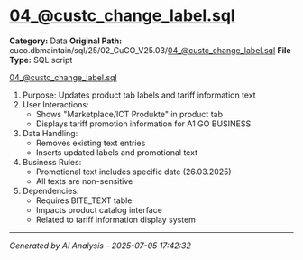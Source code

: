 # 04_@custc_change_label.sql

**Category:** Data
**Original Path:** cuco.dbmaintain/sql/25/02_CuCO_V25.03/04_@custc_change_label.sql
**File Type:** SQL script

04_@custc_change_label.sql
1. Purpose: Updates product tab labels and tariff information text
2. User Interactions:
   - Shows "Marketplace/ICT Produkte" in product tab
   - Displays tariff promotion information for A1 GO BUSINESS
3. Data Handling:
   - Removes existing text entries
   - Inserts updated labels and promotional text
4. Business Rules:
   - Promotional text includes specific date (26.03.2025)
   - All texts are non-sensitive
5. Dependencies:
   - Requires BITE_TEXT table
   - Impacts product catalog interface
   - Related to tariff information display system

---
*Generated by AI Analysis - 2025-07-05 17:42:32*
